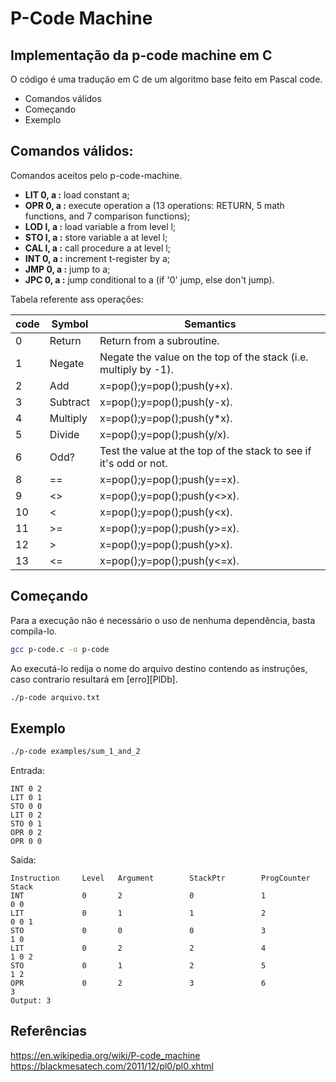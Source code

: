 # P-Code Machine
## Implementação da p-code machine em C

O código é uma tradução em C de um algoritmo base feito em Pascal code. 

- Comandos válidos
- Começando
- Exemplo

## Comandos válidos:

Comandos aceitos pelo p-code-machine.

- **LIT 0, a :** load constant a;
- **OPR 0, a :** execute operation a (13 operations: RETURN, 5 math functions, and 7 comparison functions);
- **LOD l, a :** load variable a from level l;
- **STO l, a :** store variable a at level l;
- **CAL l, a :** call procedure a at level l;
- **INT 0, a :** increment t-register by a;
- **JMP 0, a :** jump to a;
- **JPC 0, a :** jump conditional to a (if '0' jump, else don't jump).

Tabela referente ass operações:

| code  | Symbol | Semantics |
| --- | --- | --- |
| 0  | Return  | Return from a subroutine.  |
| 1  | Negate  | Negate the value on the top of the stack (i.e. multiply by -1).  |
| 2  | Add  | x=pop();y=pop();push(y+x).  |
| 3  | Subtract  | x=pop();y=pop();push(y-x).  |
| 4  | Multiply  | x=pop();y=pop();push(y*x).  |
| 5  | Divide  | x=pop();y=pop();push(y/x).  |
| 6  | Odd?  | Test the value at the top of the stack to see if it's odd or not.  |
| 8  | == | x=pop();y=pop();push(y==x). |
| 9  | <> | x=pop();y=pop();push(y<>x). |
| 10  | < | x=pop();y=pop();push(y<x). |
| 11  | >= | x=pop();y=pop();push(y>=x). |
| 12  | > | x=pop();y=pop();push(y>x). |
| 13  | <= | x=pop();y=pop();push(y<=x). |

## Começando

Para a execução não é necessário o uso de nenhuma dependência, basta compila-lo.

```sh
gcc p-code.c -o p-code
```

Ao executá-lo redija o nome do arquivo destino contendo as instruções, caso contrario resultará em [erro][PlDb].

```sh
./p-code arquivo.txt
```

## Exemplo

```sh
./p-code examples/sum_1_and_2
```
Entrada:
```
INT 0 2
LIT 0 1
STO 0 0
LIT 0 2
STO 0 1
OPR 0 2
OPR 0 0
```
Saida:
```
Instruction     Level   Argument        StackPtr        ProgCounter     Stack
INT             0       2               0               1               0 0 
LIT             0       1               1               2               0 0 1 
STO             0       0               0               3               1 0 
LIT             0       2               2               4               1 0 2 
STO             0       1               2               5               1 2 
OPR             0       2               3               6               3 
Output: 3
```
## Referências
https://en.wikipedia.org/wiki/P-code_machine     
https://blackmesatech.com/2011/12/pl0/pl0.xhtml